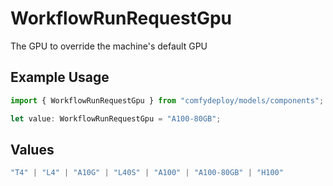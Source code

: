 # WorkflowRunRequestGpu

The GPU to override the machine's default GPU

## Example Usage

```typescript
import { WorkflowRunRequestGpu } from "comfydeploy/models/components";

let value: WorkflowRunRequestGpu = "A100-80GB";
```

## Values

```typescript
"T4" | "L4" | "A10G" | "L40S" | "A100" | "A100-80GB" | "H100"
```